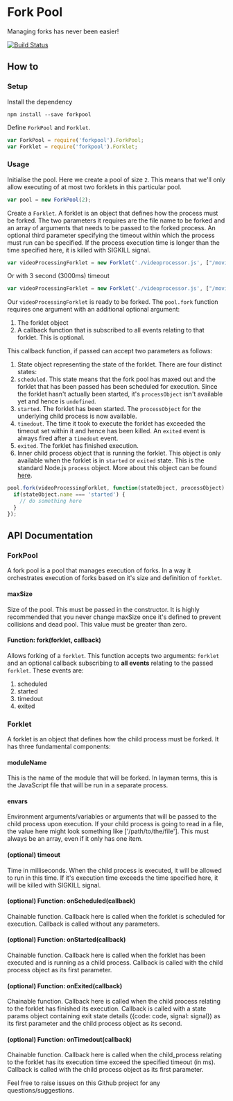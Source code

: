 # Fork Pool
Managing forks has never been easier!

[![Build Status](https://travis-ci.org/manthanhd/forkpool.svg?branch=master)](https://travis-ci.org/manthanhd/forkpool)

## How to

### Setup

Install the dependency

```shell
npm install --save forkpool
```

Define `ForkPool` and `Forklet`.

```javascript
var ForkPool = require('forkpool').ForkPool;
var Forklet = require('forkpool').Forklet;
```

### Usage

Initialise the pool. Here we create a pool of size `2`. This means that we'll only allow executing of at most two forklets in this particular pool.

```javascript
var pool = new ForkPool(2); 
```

Create a `Forklet`. A forklet is an object that defines how the process must be forked. The two parameters it requires are the file name to be forked and an array of arguments that needs to be passed to the forked process. An optional third parameter specifying the timeout within which the process must run can be specified. If the process execution time is longer than the time specified here, it is killed with SIGKILL signal.

```javascript
var videoProcessingForklet = new Forklet('./videoprocessor.js', ["/movie.mov"]);
```

Or with 3 second (3000ms) timeout

```javascript
var videoProcessingForklet = new Forklet('./videoprocessor.js', ["/movie.mov"], 3000);
```

Our `videoProcessingForklet` is ready to be forked. The `pool.fork` function requires one argument with an additional optional argument:

1. The forklet object
2. A callback function that is subscribed to all events relating to that forklet. This is optional.

This callback function, if passed can accept two parameters as follows:

1. State object representing the state of the forklet. There are four distinct states:
  1. `scheduled`. This state means that the fork pool has maxed out and the forklet that has been passed has been scheduled for execution. Since the forklet hasn't actually been started, it's `processObject` isn't available yet and hence is `undefined`.
  2. `started`. The forklet has been started. The `processObject` for the underlying child process is now available.
  3. `timedout`. The time it took to execute the forklet has exceeded the timeout set within it and hence has been killed. An `exited` event is always fired after a `timedout` event.
  3. `exited`. The forklet has finished execution.
2. Inner child process object that is running the forklet. This object is only available when the forklet is in `started` or `exited` state. This is the standard Node.js `process` object. More about this object can be found [here](https://nodejs.org/api/process.html).

```javascript
pool.fork(videoProcessingForklet, function(stateObject, processObject) {
  if(stateObject.name === 'started') {
    // do something here
  }
});
```

## API Documentation

### ForkPool
A fork pool is a pool that manages execution of forks. In a way it orchestrates execution of forks based on it's size and definition of `forklet`. 

#### maxSize
Size of the pool. This must be passed in the constructor. It is highly recommended that you never change maxSize once it's defined to prevent collisions and dead pool. This value must be greater than zero.

#### Function: fork(forklet, callback)
Allows forking of a `forklet`. This function accepts two arguments: `forklet` and an optional callback subscribing to **all events** relating to the passed `forklet`. These events are:

1. scheduled
2. started
3. timedout
4. exited

### Forklet
A forklet is an object that defines how the child process must be forked. It has three fundamental components:

#### moduleName
This is the name of the module that will be forked. In layman terms, this is the JavaScript file that will be run in a separate process.

#### envars
Environment arguments/variables or arguments that will be passed to the child process upon execution. If your child process is going to read in a file, the value here might look something like ['/path/to/the/file']. This must always be an array, even if it only has one item.

#### (optional) timeout
Time in milliseconds. When the child process is executed, it will be allowed to run in this time. If it's execution time exceeds the time specified here, it will be killed with SIGKILL signal.

#### (optional) Function: onScheduled(callback)
Chainable function. Callback here is called when the forklet is scheduled for execution. Callback is called without any parameters.

#### (optional) Function: onStarted(callback)
Chainable function. Callback here is called when the forklet has been executed and is running as a child process. Callback is called with the child process object as its first parameter.

#### (optional) Function: onExited(callback)
Chainable function. Callback here is called when the child process relating to the forklet has finished its execution. Callback is called with a state params object containing exit state details ({code: code, signal: signal}) as its first parameter and the child process object as its second.

#### (optional) Function: onTimedout(callback)
Chainable function. Callback here is called when the child_process relating to the forklet has its execution time exceed the specified timeout (in ms). Callback is called with the child process object as its first parameter.

Feel free to raise issues on this Github project for any questions/suggestions.